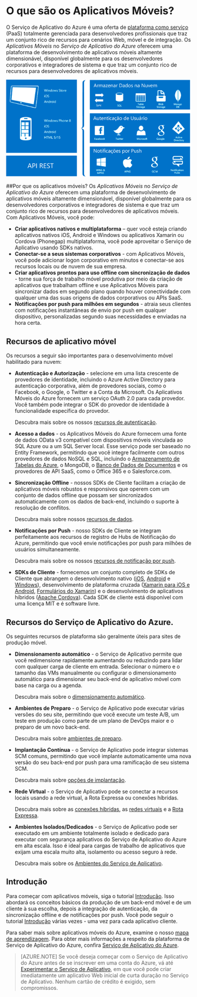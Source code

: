 <properties
	pageTitle="O que são os Aplicativos Móveis"
	description="Saiba quais são as vantagens que o Serviço de Aplicativo traz para seus aplicativos móveis corporativos."
	services="app-service\mobile"
	documentationCenter=""
	authors="adrianhall"
	manager="dwrede"
	editor=""/>

<tags
	ms.service="app-service-mobile"
	ms.workload="na"
	ms.tgt_pltfrm="mobile-multiple"
	ms.devlang="na"
	ms.topic="hero-article"
	ms.date="05/03/2016"
	ms.author="krisagh"/>

# <a name="getting-started"> </a>O que são os Aplicativos Móveis?

O Serviço de Aplicativo do Azure é uma oferta de [plataforma como serviço](https://azure.microsoft.com/overview/what-is-paas/) (PaaS) totalmente gerenciada para desenvolvedores profissionais que traz um conjunto rico de recursos para cenários Web, móvel e de integração. Os *Aplicativos Móveis* no *Serviço de Aplicativo do Azure* oferecem uma plataforma de desenvolvimento de aplicativos móveis altamente dimensionável, disponível globalmente para os desenvolvedores corporativos e integradores de sistema e que traz um conjunto rico de recursos para desenvolvedores de aplicativos móveis.

![Aplicativos Móveis](./media/app-service-mobile-value-prop/overview.png)

##Por que os aplicativos móveis?
Os *Aplicativos Móveis* no *Serviço de Aplicativo do Azure* oferecem uma plataforma de desenvolvimento de aplicativos móveis altamente dimensionável, disponível globalmente para os desenvolvedores corporativos e integradores de sistema e que traz um conjunto rico de recursos para desenvolvedores de aplicativos móveis. Com Aplicativos Móveis, você pode:

- **Criar aplicativos nativos e multiplataforma** – quer você esteja criando aplicativos nativos iOS, Android e Windows ou aplicativos Xamarin ou Cordova (Phonegap) multiplataforma, você pode aproveitar o Serviço de Aplicativo usando SDKs nativos.
- **Conectar-se a seus sistemas corporativos** - com Aplicativos Móveis, você pode adicionar logon corporativo em minutos e conectar-se aos recursos locais ou de nuvem de sua empresa.
- **Criar aplicativos prontos para uso offline com sincronização de dados** - torne sua força de trabalho móvel produtiva por meio da criação de aplicativos que trabalham offline e use Aplicativos Móveis para sincronizar dados em segundo plano quando houver conectividade com qualquer uma das suas origens de dados corporativos ou APIs SaaS.
- **Notificações por push para milhões em segundos** - atraia seus clientes com notificações instantâneas de envio por push em qualquer dispositivo, personalizadas segundo suas necessidades e enviadas na hora certa.

## Recursos de aplicativo móvel
Os recursos a seguir são importantes para o desenvolvimento móvel habilitado para nuvem:

- **Autenticação e Autorização** - selecione em uma lista crescente de provedores de identidade, incluindo o Azure Active Directory para autenticação corporativa, além de provedores sociais, como o Facebook, o Google, o Twitter e a Conta da Microsoft. Os Aplicativos Móveis do Azure fornecem um serviço OAuth 2.0 para cada provedor. Você também pode integrar o SDK do provedor de identidade à funcionalidade específica do provedor.

  Descubra mais sobre os nossos [recursos de autenticação].

- **Acesso a dados** - os Aplicativos Móveis do Azure fornecem uma fonte de dados OData v3 compatível com dispositivos móveis vinculada ao SQL Azure ou a um SQL Server local. Esse serviço pode ser baseado no Entity Framework, permitindo que você integre facilmente com outros provedores de dados NoSQL e SQL, incluindo o [Armazenamento de Tabelas do Azure], o MongoDB, o [Banco de Dados de Documentos] e os provedores de API SaaS, como o Office 365 e o Salesforce.com.
- **Sincronização Offline** - nossos SDKs de Cliente facilitam a criação de aplicativos móveis robustos e responsivos que operem com um conjunto de dados offline que possam ser sincronizados automaticamente com os dados de back-end, incluindo o suporte à resolução de conflitos.

  Descubra mais sobre nossos [recursos de dados].

- **Notificações por Push** - nosso SDKs de Cliente se integram perfeitamente aos recursos de registro de Hubs de Notificação do Azure, permitindo que você envie notificações por push para milhões de usuários simultaneamente.

  Descubra mais sobre os nossos [recursos de notificação por push].

- **SDKs de Cliente** - fornecemos um conjunto completo de SDKs de Cliente que abrangem o desenvolvimento nativo ([iOS], [Android] e [Windows]), desenvolvimento de plataforma cruzada ([Xamarin para iOS e Android], [Formulários do Xamarin]) e o desenvolvimento de aplicativos híbridos ([Apache Cordova]). Cada SDK de cliente está disponível com uma licença MIT e é software livre.

## Recursos do Serviço de Aplicativo do Azure.
Os seguintes recursos de plataforma são geralmente úteis para sites de produção móvel.

- **Dimensionamento automático** - o Serviço de Aplicativo permite que você redimensione rapidamente aumentando ou reduzindo para lidar com qualquer carga de cliente em entrada. Selecionar o número e o tamanho das VMs manualmente ou configurar o dimensionamento automático para dimensionar seu back-end de aplicativo móvel com base na carga ou a agenda.

  Descubra mais sobre o [dimensionamento automático].

- **Ambientes de Preparo** - o Serviço de Aplicativo pode executar várias versões do seu site, permitindo que você execute um teste A/B, um teste em produção como parte de um plano de DevOps maior e o preparo de um novo back-end.

  Descubra mais sobre [ambientes de preparo].

- **Implantação Contínua** - o Serviço de Aplicativo pode integrar sistemas SCM comuns, permitindo que você implante automaticamente uma nova versão do seu back-end por push para uma ramificação de seu sistema SCM.

  Descubra mais sobre [opções de implantação].

- **Rede Virtual** - o Serviço de Aplicativo pode se conectar a recursos locais usando a rede virtual, a Rota Expressa ou conexões híbridas.

  Descubra mais sobre as [conexões híbridas], as [redes virtuais] e a [Rota Expressa].

- **Ambientes Isolados/Dedicados** - o Serviço de Aplicativo pode ser executado em um ambiente totalmente isolado e dedicado para executar com segurança aplicativos do Serviço de Aplicativo do Azure em alta escala. Isso é ideal para cargas de trabalho de aplicativos que exijam uma escala muito alta, isolamento ou acesso seguro à rede.

  Descubra mais sobre os [Ambientes do Serviço de Aplicativo].

## Introdução ##
Para começar com aplicativos móveis, siga o tutorial [Introdução]. Isso abordará os conceitos básicos da produção de um back-end móvel e de um cliente à sua escolha, depois a integração de autenticação, da sincronização offline e de notificações por push. Você pode seguir o tutorial [Introdução] várias vezes - uma vez para cada aplicativo cliente.

Para saber mais sobre aplicativos móveis do Azure, examine o nosso [mapa de aprendizagem]. Para obter mais informações a respeito da plataforma de Serviço de Aplicativo do Azure, confira [Serviço de Aplicativo do Azure].

>[AZURE.NOTE] Se você deseja começar com o Serviço de Aplicativo do Azure antes de se inscrever em uma conta do Azure, vá até [Experimentar o Serviço de Aplicativo](https://tryappservice.azure.com/?appServiceName=mobile), em que você pode criar imediatamente um aplicativo Web inicial de curta duração no Serviço de Aplicativo. Nenhum cartão de crédito é exigido, sem compromissos.

<!-- URLs. -->
[Migrate your Mobile Service to App Service]: app-service-mobile-migrating-from-mobile-services.md
[Serviço de Aplicativo do Azure]: ../app-service/app-service-value-prop-what-is.md
[Introdução]: app-service-mobile-ios-get-started.md
[Armazenamento de Tabelas do Azure]: ../storage/storage-getting-started-guide.md
[Banco de Dados de Documentos]: ../documentdb/documentdb-get-started.md
[recursos de autenticação]: ./app-service-mobile-auth.md
[recursos de dados]: ./app-service-mobile-offline-data-sync.md
[recursos de notificação por push]: ../notification-hubs/notification-hubs-push-notification-overview.md
[iOS]: ./app-service-mobile-ios-how-to-use-client-library.md
[Android]: ./app-service-mobile-android-how-to-use-client-library.md
[Windows]: ./app-service-mobile-dotnet-how-to-use-client-library.md
[Xamarin para iOS e Android]: ./app-service-mobile-dotnet-how-to-use-client-library.md
[Formulários do Xamarin]: ./app-service-mobile-xamarin-forms-get-started.md
[Apache Cordova]: ./app-service-mobile-cordova-how-to-use-client-library.md
[dimensionamento automático]: ../app-service-web/web-sites-scale.md
[ambientes de preparo]: ../app-service-web/web-sites-staged-publishing.md
[opções de implantação]: ../app-service-web/web-sites-deploy.md
[conexões híbridas]: ../app-service-web/web-sites-hybrid-connection-get-started.md
[redes virtuais]: ../app-service-web/web-sites-integrate-with-vnet.md
[Rota Expressa]: ../app-service/app-service-app-service-environment-network-configuration-expressroute.md
[Ambientes do Serviço de Aplicativo]: ../app-service-web/app-service-app-service-environment-intro.md
[mapa de aprendizagem]: https://azure.microsoft.com/pt-BR/documentation/learning-paths/appservice-mobileapps/

<!---HONumber=AcomDC_0907_2016-->